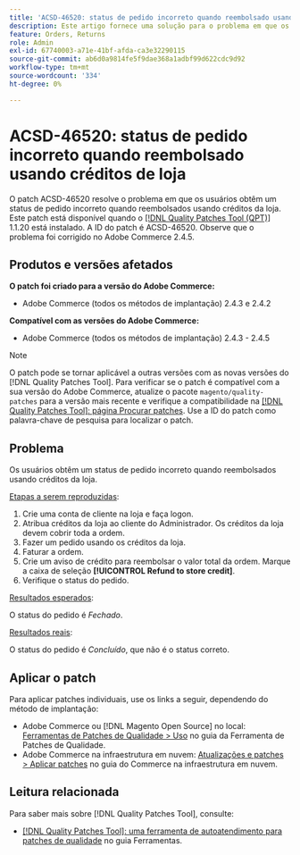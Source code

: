```yaml
---
title: 'ACSD-46520: status de pedido incorreto quando reembolsado usando créditos de loja'
description: Este artigo fornece uma solução para o problema em que os usuários obtêm um status de pedido incorreto quando reembolsados usando créditos da loja.
feature: Orders, Returns
role: Admin
exl-id: 67740003-a71e-41bf-afda-ca3e32290115
source-git-commit: ab6d0a9814fe5f9dae368a1adbf99d622cdc9d92
workflow-type: tm+mt
source-wordcount: '334'
ht-degree: 0%

---
```


# ACSD-46520: status de pedido incorreto quando reembolsado usando créditos de loja

O patch ACSD-46520 resolve o problema em que os usuários obtêm um status de pedido incorreto quando reembolsados usando créditos da loja. Este patch está disponível quando o [[!DNL Quality Patches Tool (QPT)]](https://experienceleague.adobe.com/pt-br/docs/commerce-knowledge-base/kb/announcements/commerce-announcements/magento-quality-patches-released-new-tool-to-self-serve-quality-patches) 1.1.20 está instalado. A ID do patch é ACSD-46520. Observe que o problema foi corrigido no Adobe Commerce 2.4.5.

## Produtos e versões afetados

**O patch foi criado para a versão do Adobe Commerce:**

* Adobe Commerce (todos os métodos de implantação) 2.4.3 e 2.4.2

**Compatível com as versões do Adobe Commerce:**

* Adobe Commerce (todos os métodos de implantação) 2.4.3 - 2.4.5

>[!NOTE]
>
>O patch pode se tornar aplicável a outras versões com as novas versões do [!DNL Quality Patches Tool]. Para verificar se o patch é compatível com a sua versão do Adobe Commerce, atualize o pacote `magento/quality-patches` para a versão mais recente e verifique a compatibilidade na [[!DNL Quality Patches Tool]: página Procurar patches](https://experienceleague.adobe.com/tools/commerce-quality-patches/index.html?lang=pt-BR). Use a ID do patch como palavra-chave de pesquisa para localizar o patch.

## Problema

Os usuários obtêm um status de pedido incorreto quando reembolsados usando créditos da loja.

<u>Etapas a serem reproduzidas</u>:

1. Crie uma conta de cliente na loja e faça logon.
1. Atribua créditos da loja ao cliente do Administrador. Os créditos da loja devem cobrir toda a ordem.
1. Fazer um pedido usando os créditos da loja.
1. Faturar a ordem.
1. Crie um aviso de crédito para reembolsar o valor total da ordem.
Marque a caixa de seleção **[!UICONTROL Refund to store credit]**.
1. Verifique o status do pedido.

<u>Resultados esperados</u>:

O status do pedido é *Fechado*.

<u>Resultados reais</u>:

O status do pedido é *Concluído*, que não é o status correto.

## Aplicar o patch

Para aplicar patches individuais, use os links a seguir, dependendo do método de implantação:

* Adobe Commerce ou [!DNL Magento Open Source] no local: [Ferramentas de Patches de Qualidade > Uso](/help/tools/quality-patches-tool/usage.md) no guia da Ferramenta de Patches de Qualidade.
* Adobe Commerce na infraestrutura em nuvem: [Atualizações e patches > Aplicar patches](https://experienceleague.adobe.com/docs/commerce-cloud-service/user-guide/develop/upgrade/apply-patches.html?lang=pt-BR) no guia do Commerce na infraestrutura em nuvem.

## Leitura relacionada

Para saber mais sobre [!DNL Quality Patches Tool], consulte:

* [[!DNL Quality Patches Tool]: uma ferramenta de autoatendimento para patches de qualidade](/help/tools/quality-patches-tool/quality-patches-tool-to-self-serve-quality-patches.md) no guia Ferramentas.
